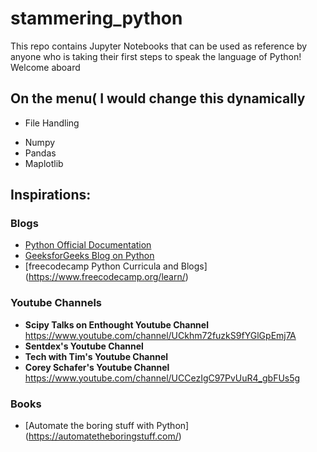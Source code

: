 # stammering_python
This repo contains Jupyter Notebooks that can be used as reference by anyone who is taking their first steps to speak the language of Python!
Welcome aboard

## On the menu( I would change this dynamically
- File Handling
* Numpy
* Pandas
* Maplotlib

## Inspirations:

### Blogs
* [Python Official Documentation](https://docs.python.org/3/tutorial/index.html)
* [GeeksforGeeks Blog on Python](https://www.geeksforgeeks.org/python-programming-language/)
* [freecodecamp Python Curricula and Blogs] (https://www.freecodecamp.org/learn/)

### Youtube Channels

* **Scipy Talks on Enthought Youtube Channel** https://www.youtube.com/channel/UCkhm72fuzkS9fYGlGpEmj7A
* **Sentdex's Youtube Channel**
* **Tech with Tim's Youtube Channel**
* **Corey Schafer's Youtube Channel** https://www.youtube.com/channel/UCCezIgC97PvUuR4_gbFUs5g

### Books

* [Automate the boring stuff with Python] (https://automatetheboringstuff.com/)


